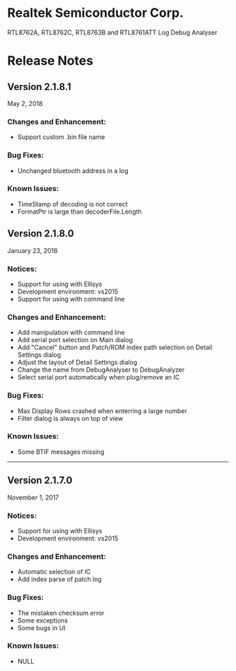 # Realtek Semiconductor Corp.

RTL8762A, RTL8762C, RTL8763B and RTL8761ATT Log Debug Analyser

# Release Notes

## Version 2.1.8.1

May 2, 2018

### Changes and Enhancement:
- Support custom .bin file name

### Bug Fixes:
- Unchanged bluetooth address in a log

### Known Issues:
- TimeStamp of decoding is not correct
- FormatPtr is large than decoderFile.Length

## Version 2.1.8.0

January 23, 2018

### Notices:
- Support for using with Ellisys
- Development environment: vs2015
- Support for using with command line

### Changes and Enhancement:
- Add manipulation with command line
- Add serial port selection on Main dialog
- Add "Cancel" button and Patch/ROM index path selection on Detail Settings dialog
- Adjust the layout of Detail Settings dialog
- Change the name from DebugAnalyser to DebugAnalyzer
- Select serial port automatically when plug/remove an IC

### Bug Fixes:
- Max Display Rows crashed when enterring a large number
- Filter dialog is always on top of view

### Known Issues:
- Some BTIF messages missing


----------------------------------------------------------------------------------------------


## Version 2.1.7.0

November 1, 2017

### Notices:
- Support for using with Ellisys
- Development environment: vs2015

### Changes and Enhancement:
- Automatic selection of IC
- Add index parse of patch log

### Bug Fixes:
- The mistaken checksum error
- Some exceptions
- Some bugs in UI

### Known Issues:
- NULL